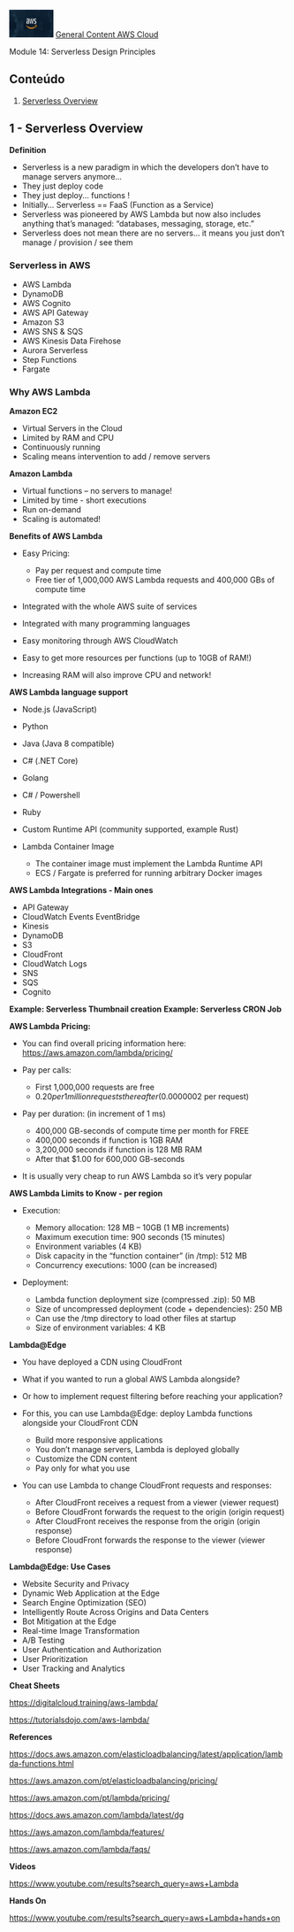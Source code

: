<img src="../images/extra/banner_aws.png" alt="aws" width=80 height=50 /> [General Content AWS Cloud][1]

[1]: https://github.com/Blackmanx/aws-certification-learning

Module 14: Serverless Design Principles

## Conteúdo
1. <a href="#section-1"> Serverless Overview </a>


## <a id="section-1" ></a> **1 - Serverless Overview**


**Definition**

-  Serverless is a new paradigm in which the developers don’t have to manage servers anymore...
-  They just deploy code
-  They just deploy... functions !
-  Initially... Serverless == FaaS (Function as a Service)
-  Serverless was pioneered by AWS Lambda but now also includes anything that’s managed: “databases, messaging, storage, etc.”
-  Serverless does not mean there are no servers... it means you just don’t manage / provision / see them

### **Serverless in AWS**

- AWS Lambda
- DynamoDB
- AWS Cognito
- AWS API Gateway
- Amazon S3
- AWS SNS & SQS
- AWS Kinesis Data Firehose
- Aurora Serverless
- Step Functions
- Fargate


### **Why AWS Lambda**

**Amazon EC2**
- Virtual Servers in the Cloud
- Limited by RAM and CPU
- Continuously running
- Scaling means intervention to add / remove servers

**Amazon Lambda**
- Virtual functions – no servers to manage!
- Limited by time - short executions
- Run on-demand
- Scaling is automated!

**Benefits of AWS Lambda**
-  Easy Pricing:
    -  Pay per request and compute time
    -  Free tier of 1,000,000 AWS Lambda requests and 400,000 GBs of compute time

-  Integrated with the whole AWS suite of services
-  Integrated with many programming languages
-  Easy monitoring through AWS CloudWatch
-  Easy to get more resources per functions (up to 10GB of RAM!)
-  Increasing RAM will also improve CPU and network!


**AWS Lambda language support**

- Node.js (JavaScript)
- Python
- Java (Java 8 compatible)
- C# (.NET Core)
- Golang
- C# / Powershell
- Ruby
- Custom Runtime API (community supported, example Rust)

- Lambda Container Image
    - The container image must implement the Lambda Runtime API
    - ECS / Fargate is preferred for running arbitrary Docker images


**AWS Lambda Integrations - Main ones**

- API Gateway
- CloudWatch Events EventBridge
- Kinesis
- DynamoDB
- S3
- CloudFront
- CloudWatch Logs
- SNS
- SQS
- Cognito


**Example: Serverless Thumbnail creation**
**Example: Serverless CRON Job**


**AWS Lambda Pricing:**

-  You can find overall pricing information here:
    https://aws.amazon.com/lambda/pricing/
-  Pay per calls:
    -  First 1,000,000 requests are free
    -  $0.20 per 1 million requests thereafter ($0.0000002 per request)

-  Pay per duration: (in increment of 1 ms)
    - 400,000 GB-seconds of compute time per month for FREE
    - 400,000 seconds if function is 1GB RAM
    - 3,200,000 seconds if function is 128 MB RAM
    - After that $1.00 for 600,000 GB-seconds

-  It is usually very cheap to run AWS Lambda so it’s very popular


**AWS Lambda Limits to Know - per region**

-  Execution:
    - Memory allocation: 128 MB – 10GB (1 MB increments)
    - Maximum execution time: 900 seconds (15 minutes)
    - Environment variables (4 KB)
    - Disk capacity in the “function container” (in /tmp): 512 MB
    - Concurrency executions: 1000 (can be increased)

-  Deployment:
    - Lambda function deployment size (compressed .zip): 50 MB
    - Size of uncompressed deployment (code + dependencies): 250 MB
    - Can use the /tmp directory to load other files at startup
    - Size of environment variables: 4 KB


**Lambda@Edge**


- You have deployed a CDN using CloudFront
- What if you wanted to run a global AWS Lambda alongside?
- Or how to implement request filtering before reaching your application?

- For this, you can use Lambda@Edge: deploy Lambda functions alongside your CloudFront CDN
    - Build more responsive applications
    - You don’t manage servers, Lambda is deployed globally
    - Customize the CDN content
    - Pay only for what you use

- You can use Lambda to change CloudFront requests and responses:
    - After CloudFront receives a request from a viewer (viewer request)
    - Before CloudFront forwards the request to the origin (origin request)
    - After CloudFront receives the response from the origin (origin response)
    - Before CloudFront forwards the response to the viewer (viewer response)


**Lambda@Edge: Use Cases**

- Website Security and Privacy
- Dynamic Web Application at the Edge
- Search Engine Optimization (SEO)
- Intelligently Route Across Origins and Data Centers
- Bot Mitigation at the Edge
- Real-time Image Transformation
- A/B Testing
- User Authentication and Authorization
- User Prioritization
- User Tracking and Analytics


**Cheat Sheets**

https://digitalcloud.training/aws-lambda/

https://tutorialsdojo.com/aws-lambda/

**References**

https://docs.aws.amazon.com/elasticloadbalancing/latest/application/lambda-functions.html

https://aws.amazon.com/pt/elasticloadbalancing/pricing/

https://aws.amazon.com/pt/lambda/pricing/

https://docs.aws.amazon.com/lambda/latest/dg

https://aws.amazon.com/lambda/features/

https://aws.amazon.com/lambda/faqs/

**Videos**

https://www.youtube.com/results?search_query=aws+Lambda

**Hands On**

https://www.youtube.com/results?search_query=aws+Lambda+hands+on





